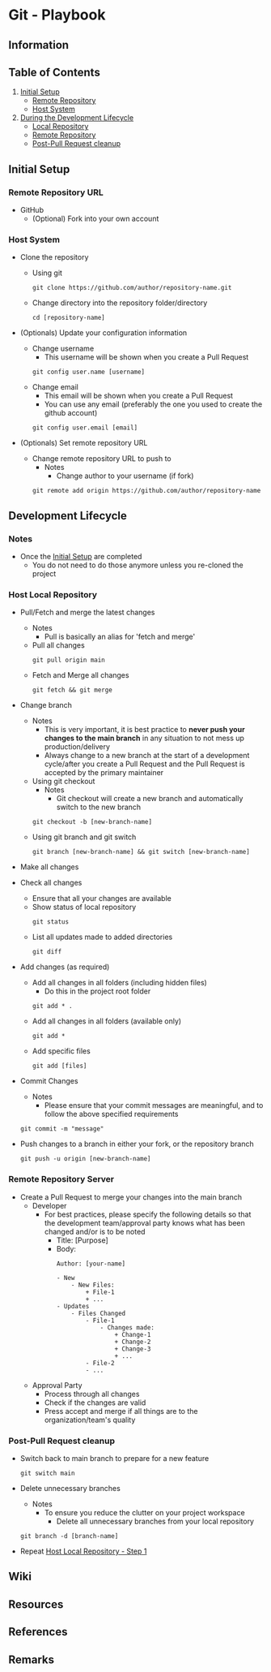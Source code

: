 # Git - Playbook

## Information

## Table of Contents
1. [Initial Setup](#initial-setup)
    - [Remote Repository](#remote-repository-url)
    - [Host System](#host-system)
2. [During the Development Lifecycle](#development-lifecycle)
    - [Local Repository](#host-local-repository)
    - [Remote Repository](#remote-repository-server)
    - [Post-Pull Request cleanup](#post-pull-request-cleanup)

## Initial Setup
### Remote Repository URL
- GitHub
    - (Optional) Fork into your own account

### Host System
- Clone the repository
    - Using git
        ```console
        git clone https://github.com/author/repository-name.git
        ```

    - Change directory into the repository folder/directory
        ```console
        cd [repository-name]
        ```

- (Optionals) Update your configuration information
    - Change username
        + This username will be shown when you create a Pull Request
        ```console
        git config user.name [username]
        ```
    - Change email
        + This email will be shown when you create a Pull Request
        + You can use any email (preferably the one you used to create the github account)
        ```console
        git config user.email [email]
        ```

- (Optionals) Set remote repository URL 
    - Change remote repository URL to push to
        - Notes
            + Change author to your username (if fork)
        ```console
        git remote add origin https://github.com/author/repository-name
        ```

## Development Lifecycle
### Notes
- Once the [Initial Setup](#initial-setup) are completed
    + You do not need to do those anymore unless you re-cloned the project

### Host Local Repository
- Pull/Fetch and merge the latest changes
    - Notes
        + Pull is basically an alias for 'fetch and merge'
    - Pull all changes
        ```console
        git pull origin main
        ```
    - Fetch and Merge all changes
        ```console
        git fetch && git merge 
        ```

- Change branch
    - Notes
        + This is very important, it is best practice to **never push your changes to the main branch** in any situation to not mess up production/delivery
        + Always change to a new branch at the start of a development cycle/after you create a Pull Request and the Pull Request is accepted by the primary maintainer
    - Using git checkout
        - Notes
            + Git checkout will create a new branch and automatically switch to the new branch
        ```console
        git checkout -b [new-branch-name]
        ```
    - Using git branch and git switch
        ```console
        git branch [new-branch-name] && git switch [new-branch-name]
        ```

+ Make all changes

- Check all changes
    + Ensure that all your changes are available
    - Show status of local repository
        ```console
        git status
        ```
    - List all updates made to added directories
        ```console
        git diff
        ```

- Add changes (as required) 
    - Add all changes in all folders (including hidden files)
        + Do this in the project root folder
        ```console
        git add * .
        ```
    - Add all changes in all folders (available only)
        ```console
        git add * 
        ```
    - Add specific files
        ```console
        git add [files]
        ```

- Commit Changes
    - Notes
        - Please ensure that your commit messages are meaningful, and to follow the above specified requirements
    ```console
    git commit -m "message"
    ```

- Push changes to a branch in either your fork, or the repository branch
    ```console
    git push -u origin [new-branch-name]
    ```

### Remote Repository Server
- Create a Pull Request to merge your changes into the main branch
    - Developer
        - For best practices, please specify the following details so that the development team/approval party knows what has been changed and/or is to be noted
            + Title: [Purpose]
            - Body:
                ```
                Author: [your-name]

                - New
                    - New Files:
                        + File-1
                        + ...
                - Updates
                    - Files Changed
                        - File-1
                            - Changes made:
                                + Change-1
                                + Change-2
                                + Change-3
                                + ...
                        - File-2
                        - ...
                ```
    - Approval Party
        + Process through all changes
        + Check if the changes are valid
        + Press accept and merge if all things are to the organization/team's quality

### Post-Pull Request cleanup
- Switch back to main branch to prepare for a new feature
    ```console
    git switch main
    ```

- Delete unnecessary branches
    - Notes
        - To ensure you reduce the clutter on your project workspace
            + Delete all unnecessary branches from your local repository
    ```console
    git branch -d [branch-name]
    ```

+ Repeat [Host Local Repository - Step 1](#host-local-repository)

## Wiki

## Resources

## References

## Remarks
